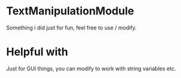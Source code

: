 # TextManipulationModule
Something i did just for fun, feel free to use / modify.
# Helpful with
Just for GUI things, you can modify to work with string variables etc.
